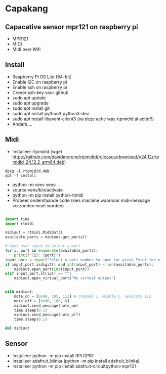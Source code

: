 # Capakang

## Capacative sensor mpr121 on raspberry pi
* MPR121
* MIDI
* Midi over Wifi

## Install
* Raspberry Pi OS Lite (64-bit)
* Enable I2C on raspberry pi
* Enable ssh on raspberry pi
* Creeer ssh-key voor github
* sudo apt update
* sudo apt upgrade
* sudo apt install git
* sudo apt install python3 python3-dev
* sudo apt install libavahi-client3 (na deze actie was rtpmidid al actief!)
* Anders....


## Midi
* Installeer rtpmidid (wget https://github.com/davidmoreno/rtpmidid/releases/download/v24.12/rtpmidid_24.12.2_arm64.deb)

```shell
dpkg -i rtpmidid.deb
apt -f install
```

* python -m venv venv
* source venv/bin/activate
* python -m pip install python-rtmidi
* Probeer onderstaande code (kies machine waarnaar midi-message verzonden moet worden)

```python

import time
import rtmidi

midiout = rtmidi.MidiOut()
available_ports = midiout.get_ports()

# Geet user input to select a port
for i, port in enumerate(available_ports):
    print(f"{i}: {port}")
input_port = input("Select a port number to open (or press Enter for virtual port): ")
if input_port.isdigit() and int(input_port) < len(available_ports):
    midiout.open_port(int(input_port))
elif input_port.strip() == "":
    midiout.open_virtual_port("My virtual output")
    

with midiout:
    note_on = [0x90, 105, 112] # channel 1, middle C, velocity 112
    note_off = [0x80, 105, 0]
    midiout.send_message(note_on)
    time.sleep(0.5)
    midiout.send_message(note_off)
    time.sleep(0.1)

del midiout

```

## Sensor
* Installeer python -m pip install RPi.GPIO
* Installeer adafruit_blinka (python -m pip install adafruit_blinka)
* Installeer python -m pip install adafruit-circuitpython-mpr121





